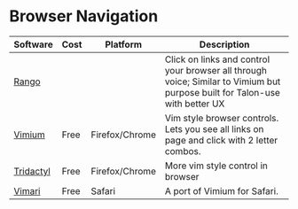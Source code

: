 # Browser Navigation

| Software                                                                   | Cost | Platform       | Description                                                                                                                 |
| -------------------------------------------------------------------------- | ---- | -------------- | --------------------------------------------------------------------------------------------------------------------------- |
| [Rango](https://github.com/david-tejada/rango)                             |      |                | Click on links and control your browser all through voice; Similar to Vimium but purpose built for Talon-use with better UX |
| [Vimium](https://addons.mozilla.org/en-US/firefox/addon/vimium-ff/)        | Free | Firefox/Chrome | Vim style browser controls. Lets you see all links on page and click with 2 letter combos.                                  |
| [Tridactyl](https://addons.mozilla.org/en-US/firefox/addon/tridactyl-vim/) | Free | Firefox/Chrome | More vim style control in browser                                                                                           |
| [Vimari](https://github.com/televator-apps/vimari)                         | Free | Safari         | A port of Vimium for Safari.                                                                                                |
